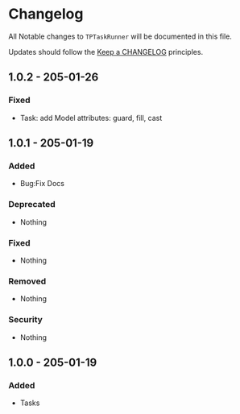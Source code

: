 # Changelog

All Notable changes to `TPTaskRunner` will be documented in this file.

Updates should follow the [Keep a CHANGELOG](http://keepachangelog.com/) principles.

## 1.0.2 - 205-01-26

### Fixed
- Task: add Model attributes: guard, fill, cast

## 1.0.1 - 205-01-19

### Added
- Bug:Fix Docs

### Deprecated
- Nothing

### Fixed
- Nothing

### Removed
- Nothing

### Security
- Nothing


## 1.0.0 - 205-01-19

### Added
- Tasks